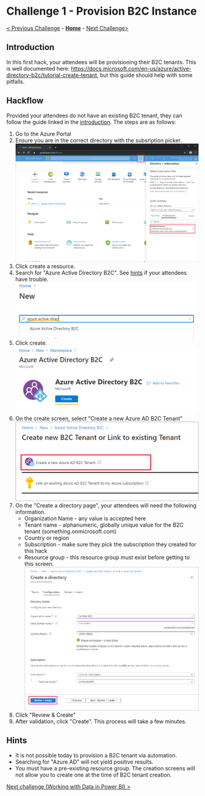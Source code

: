 # Challenge 1 - Provision B2C Instance

[< Previous Challenge](./00-pre-reqs.md) - **[Home](./README.md)** - [Next Challenge>](./02-susi.md)

## Introduction 

In this first hack, your attendees will be provisioning their B2C tenants. This is well documented here: https://docs.microsoft.com/en-us/azure/active-directory-b2c/tutorial-create-tenant, but this guide should help with some pitfalls.

## Hackflow

Provided your attendees do not have an existing B2C tenant, they can follow the guide linked in the [introduction](#Introduction). The steps are as follows:
1. Go to the Azure Portal
2. Ensure you are in the correct directory with the subsription picker. ![image of subscription picker](../Images/01/portal-01-pick-directory.png)
3. Click create a resource.
4. Search for "Azure Active Directory B2C". See [hints](#Hints) if your attendees have trouble. <br><img src="../Images/01/search.png" alt="image of search" width="500"/>
5. Click create. <br><img src="../Images/01/marketplace.png" alt="image of search" width="500"/>
6. On the create screen, select "Create a new Azure AD B2C Tenant" <br><img src="../Images/01/portal-02-create-tenant.png" alt="image of search" width="500"/>
7. On the "Create a directory page", your attendees will need the following information.
    - Organization Name - any value is accepted here
    - Tenant name - alphanumeric, globally unique value for the B2C tenant (something.onmicrosoft.com)
    - Country or region
    - Subscription - make sure they pick the subscription they created for this hack
    - Resource group - this resource group must exist before getting to this screen. <br><img src="../Images/01/review-and-create-tenant.png" alt="image of search" width="500"/>
8. Click "Review & Create"
9. After validation, click "Create". This process will take a few minutes. 

## Hints

- It is not possible today to provision a B2C tenant via automation.
- Searching for "Azure AD" will not yield positive results.
- You must have a pre-existing resource group. The creation screens will not allow you to create one at the time of B2C tenant creation. 

[Next challenge (Working with Data in Power BI) >](./02-Dataflows.md)